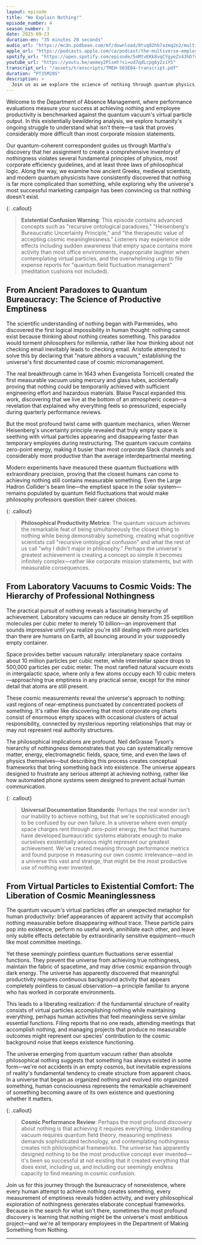 ```yaml
---
layout: episode
title: "We Explain Nothing!"
episode_number: 4
season_number: 3
date: 2025-09-23
duration-en: "35 minutes 20 seconds"
audio_url: "https://mcdn.podbean.com/mf/download/8tvq82hb7azmq2n2/multiverse-employee-handbook-s03e04-we-explain-nothing.mp3"
apple_url: "https://podcasts.apple.com/ca/podcast/the-multiverse-employee-handbook/id1764134739?i=1000727013820"
spotify_url: "https://open.spotify.com/episode/5nMtvEKk8vqCYgyeZs43hD?si=ENRfTab3Q160dvnPJ5IffR"
youtube_url: "https://youtu.be/aemey2Pismt?si=ud7qdLcpg6y2ziY5"
transcript_url: "/assets/transcripts/TMEH-S03E04-transcript.pdf"
duration: "PT35M20S"
description: >
  Join us as we explore the science of nothing through quantum physics, philosophy, and the kind of logic that only makes sense if you're a theoretical physicist trying to explain why your research budget disappeared into a literal void. From Martha Nullworth's impossible assignment at the Department of Absence Management to discovering that achieving true nothingness requires more paperwork than a corporate reorganization, we dive into why nothing refuses to stay nothing and how virtual particles have better job security than most middle managers.
---
```


Welcome to the Department of Absence Management, where performance evaluations measure your success at achieving nothing and employee productivity is benchmarked against the quantum vacuum's virtual particle output. In this existentially bewildering analysis, we explore humanity's ongoing struggle to understand what isn't there—a task that proves considerably more difficult than most corporate mission statements.

Our quantum-coherent correspondent guides us through Martha's discovery that her assignment to create a comprehensive inventory of nothingness violates several fundamental principles of physics, most corporate efficiency guidelines, and at least three laws of philosophical logic. Along the way, we examine how ancient Greeks, medieval scientists, and modern quantum physicists have consistently discovered that nothing is far more complicated than something, while exploring why the universe's most successful marketing campaign has been convincing us that nothing doesn't exist.

{: .callout}
> **Existential Confusion Warning**: This episode contains advanced concepts such as "recursive ontological paradoxes," "Heisenberg's Bureaucratic Uncertainty Principle," and "the therapeutic value of accepting cosmic meaninglessness." Listeners may experience side effects including sudden awareness that empty space contains more activity than most office environments, inappropriate laughter when contemplating virtual particles, and the overwhelming urge to file expense reports for "quantum field fluctuation management" (meditation cushions not included).

## From Ancient Paradoxes to Quantum Bureaucracy: The Science of Productive Emptiness

The scientific understanding of nothing began with Parmenides, who discovered the first logical impossibility in human thought: nothing cannot exist because thinking about nothing creates something. This paradox would torment philosophers for millennia, rather like how thinking about not checking email inevitably leads to checking email. Aristotle attempted to solve this by declaring that "nature abhors a vacuum," establishing the universe's first documented case of cosmic micromanagement.

The real breakthrough came in 1643 when Evangelista Torricelli created the first measurable vacuum using mercury and glass tubes, accidentally proving that nothing could be temporarily achieved with sufficient engineering effort and hazardous materials. Blaise Pascal expanded this work, discovering that we live at the bottom of an atmospheric ocean—a revelation that explained why everything feels so pressurized, especially during quarterly performance reviews.

But the most profound twist came with quantum mechanics, when Werner Heisenberg's uncertainty principle revealed that truly empty space is seething with virtual particles appearing and disappearing faster than temporary employees during restructuring. The quantum vacuum contains zero-point energy, making it busier than most corporate Slack channels and considerably more productive than the average interdepartmental meeting.

Modern experiments have measured these quantum fluctuations with extraordinary precision, proving that the closest humans can come to achieving nothing still contains measurable something. Even the Large Hadron Collider's beam line—the emptiest space in the solar system—remains populated by quantum field fluctuations that would make philosophy professors question their career choices.

{: .callout}
> **Philosophical Productivity Metrics**: The quantum vacuum achieves the remarkable feat of being simultaneously the closest thing to nothing while being demonstrably something, creating what cognitive scientists call "recursive ontological confusion" and what the rest of us call "why I didn't major in philosophy." Perhaps the universe's greatest achievement is creating a concept so simple it becomes infinitely complex—rather like corporate mission statements, but with measurable consequences.

## From Laboratory Vacuums to Cosmic Voids: The Hierarchy of Professional Nothingness

The practical pursuit of nothing reveals a fascinating hierarchy of achievement. Laboratory vacuums can reduce air density from 25 septillion molecules per cubic meter to merely 10 billion—an improvement that sounds impressive until you realize you're still dealing with more particles than there are humans on Earth, all bouncing around in your supposedly empty container.

Space provides better vacuum naturally: interplanetary space contains about 10 million particles per cubic meter, while interstellar space drops to 500,000 particles per cubic meter. The most rarefied natural vacuum exists in intergalactic space, where only a few atoms occupy each 10 cubic meters—approaching true emptiness in any practical sense, except for the minor detail that atoms are still present.

These cosmic measurements reveal the universe's approach to nothing: vast regions of near-emptiness punctuated by concentrated pockets of something. It's rather like discovering that most corporate org charts consist of enormous empty spaces with occasional clusters of actual responsibility, connected by mysterious reporting relationships that may or may not represent real authority structures.

The philosophical implications are profound. Neil deGrasse Tyson's hierarchy of nothingness demonstrates that you can systematically remove matter, energy, electromagnetic fields, space, time, and even the laws of physics themselves—but describing this process creates conceptual frameworks that bring something back into existence. The universe appears designed to frustrate any serious attempt at achieving nothing, rather like how automated phone systems seem designed to prevent actual human communication.

{: .callout}
> **Universal Documentation Standards**: Perhaps the real wonder isn't our inability to achieve nothing, but that we're sophisticated enough to be confused by our own failure. In a universe where even empty space charges rent through zero-point energy, the fact that humans have developed bureaucratic systems elaborate enough to make ourselves existentially anxious might represent our greatest achievement. We've created meaning through performance metrics and found purpose in measuring our own cosmic irrelevance—and in a universe this vast and strange, that might be the most productive use of nothing ever invented.

## From Virtual Particles to Existential Comfort: The Liberation of Cosmic Meaninglessness

The quantum vacuum's virtual particles offer an unexpected metaphor for human productivity: brief appearances of apparent activity that accomplish nothing measurable before disappearing without trace. These particle pairs pop into existence, perform no useful work, annihilate each other, and leave only subtle effects detectable by extraordinarily sensitive equipment—much like most committee meetings.

Yet these seemingly pointless quantum fluctuations serve essential functions. They prevent the universe from achieving true nothingness, maintain the fabric of spacetime, and may drive cosmic expansion through dark energy. The universe has apparently discovered that meaningful productivity requires continuous background activity that appears completely pointless to casual observation—a principle familiar to anyone who has worked in corporate environments.

This leads to a liberating realization: if the fundamental structure of reality consists of virtual particles accomplishing nothing while maintaining everything, perhaps human activities that feel meaningless serve similar essential functions. Filing reports that no one reads, attending meetings that accomplish nothing, and managing projects that produce no measurable outcomes might represent our species' contribution to the cosmic background noise that keeps existence functioning.

The universe emerging from quantum vacuum rather than absolute philosophical nothing suggests that something has always existed in some form—we're not accidents in an empty cosmos, but inevitable expressions of reality's fundamental tendency to create structure from apparent chaos. In a universe that began as organized nothing and evolved into organized something, human consciousness represents the remarkable achievement of something becoming aware of its own existence and questioning whether it matters.

{: .callout}
> **Cosmic Performance Review**: Perhaps the most profound discovery about nothing is that achieving it requires everything. Understanding vacuum requires quantum field theory, measuring emptiness demands sophisticated technology, and contemplating nothingness creates rich philosophical frameworks. The universe has apparently designed nothing to be the most productive concept ever invented—it's been so successful at not existing that it created everything that does exist, including us, and including our seemingly endless capacity to find meaning in cosmic confusion.

Join us for this journey through the bureaucracy of nonexistence, where every human attempt to achieve nothing creates something, every measurement of emptiness reveals hidden activity, and every philosophical exploration of nothingness generates elaborate conceptual frameworks. Because in the search for what isn't there, sometimes the most profound discovery is learning that nothing might be the universe's most ambitious project—and we're all temporary employees in the Department of Making Something from Nothing.

---
